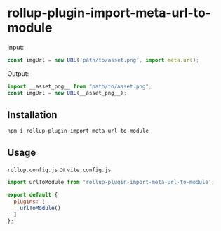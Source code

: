 # rollup-plugin-import-meta-url-to-module

Input:
```js
const imgUrl = new URL('path/to/asset.png', import.meta.url);
```

Output:
```js
import __asset_png__ from "path/to/asset.png";
const imgUrl = new URL(__asset_png__);
```

## Installation

```
npm i rollup-plugin-import-meta-url-to-module
```

## Usage
`rollup.config.js` or `vite.config.js`:

```js
import urlToModule from 'rollup-plugin-import-meta-url-to-module';

export default {
  plugins: [
    urlToModule()
  ]
};
```
